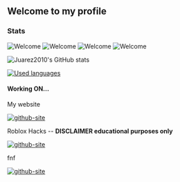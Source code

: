 ## Welcome to my profile


### Stats

![Welcome](https://img.shields.io/static/v1?color=lightgreen&label=Make%20stuff&message=yes&logo=Awesome%20Lists&logoColor=white&style=for-the-badge) ![Welcome](https://img.shields.io/static/v1?color=lightgreen&label=Make%20FNF%20Games&message=yes&logo=Awesome%20Lists&logoColor=white&style=for-the-badge) ![Welcome](https://img.shields.io/static/v1?color=lightgreen&label=Does%20Visual&message=PASSING&logo=Visual%20Studio%20Code&logoColor=white&style=for-the-badge) ![Welcome](https://img.shields.io/static/v1?color=lightgreen&label=Make%20stuff&message=PASSING&logo=Awesome%20Lists&logoColor=white&style=for-the-badge)


![Juarez2010's GitHub stats](https://github-readme-stats.vercel.app/api?username=banana-nana&show_icons=true&theme=nord)


<a href="https://github.com/banana-nana?tab=repositories">
    <img align="center" src="https://github-readme-stats.vercel.app/api/top-langs/?username=banana-nana&show_icons=true&theme=nord" alt="Used languages"/>
</a>

#### Working ON...

My website

<a href="https://github.com/banana-nana/banana-nana.github.io">
    <img align="center" src="https://github-readme-stats.vercel.app/api/pin/?username=banana-nana&repo=banana-nana.github.io&show_icons=true&theme=nord" alt="github-site">
</a>

Roblox Hacks -- **DISCLAIMER educational purposes only**

<a href="https://github.com/banana-nana/Phantom">
    <img align="center" src="https://github-readme-stats.vercel.app/api/pin/?username=banana-nana&repo=Phantom&show_icons=true&theme=nord" alt="github-site">
</a>

fnf


<a href="https://github.com/banana-nana/Phantom">
    <img align="center" src="https://github-readme-stats.vercel.app/api/pin/?username=banana-nana&repo=Phantom&show_icons=true&theme=nord" alt="github-site">
</a>
